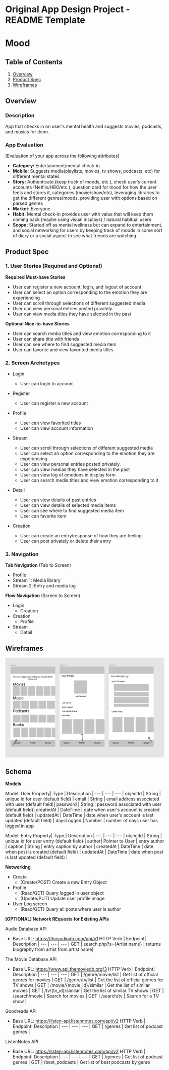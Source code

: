 Original App Design Project - README Template
===

# Mood

## Table of Contents
1. [Overview](#Overview)
1. [Product Spec](#Product-Spec)
1. [Wireframes](#Wireframes)

## Overview
### Description
App that checks in on user's mental health and suggests movies, podcasts, and musics for them.

### App Evaluation
[Evaluation of your app across the following attributes]
- **Category:** Entertainment/mental check-in
- **Mobile:** Suggests media(playlists, movies, tv shows, podcasts, etc) for different mental states
- **Story:** Authenticate (keep track of moods, etc.), check user’s current accounts (Netflix/HBO/etc.), question card for mood for how the user feels and stores it, categories (movie/show/etc), leveraging libraries to get the different genres/moods, providing user with options based on parsed genres
- **Market:** Everyone
- **Habit:** Mental check-in provides user with value that will keep them coming back (maybe using visual displays) / natural habitual users
- **Scope:** Started off as mental wellness but can expand to entertainment, and social networking for users by keeping track of moods in some sort of diary or a social aspect to see what friends are watching.

## Product Spec

### 1. User Stories (Required and Optional)

**Required Must-have Stories**

* User can register a new account, login, and logout of account
* User can select an option corresponding to the emotion they are experiencing
* User can scroll through selections of different suggested media
* User can view personal entries posted privately.
* User can view media titles they have selected in the past


**Optional Nice-to-have Stories**

* User can search media titles and view emotion corresponding to it
* User can share title with friends
* User can see where to find suggested media item
* User can favorite and view favorited media titles

### 2. Screen Archetypes

* Login
   * User can login to account
* Register
   * User can register a new account
 * Profile
   * User can view favorited titles
   * User can view account information

 * Stream
   * User can scroll through selections of different suggested media
   * User can select an option corresponding to the emotion they are experiencing
   * User can view personal entries posted privately.
   * User can view medias they have selected in the past
   * User can view log of emotions in display form 
   * User can search media titles and view emotion corresponding to it

 * Detail
     * User can view details of past entries
     * User can view details of selected media items
     * User can see where to find suggested media item
     * User can favorite item

 * Creation
   * User can create an entry/response of how they are feeling
   * User can post privately or delete their entry

### 3. Navigation

**Tab Navigation** (Tab to Screen)

* Profile
* Stream 1: Media library
* Stream 2: Entry and media log

**Flow Navigation** (Screen to Screen)

* Login
   * Creation
* Creation
   * Profile
* Stream
  * Detail

## Wireframes
<img src="Wireframe_moody1.png" width=600>

## Schema

**Models**

Model: User
Property| Type | Description | 
--- | --- | --- |
objectId | String | unique id for user (default field) |
email | String | email address associated with user (default field)|
password | String | password associated with user (default field)|
createdAt | DateTime | date when user's account is created (default field) |
updatedAt | DateTime | date when user's account is last updated (default field) |
daysLogged | Number | number of days user has logged in app


Model: Entry
Property| Type | Description | 
--- | --- | --- |
objectId | String | unique id for user entry (default field) |
author| Pointer to User | entry author |
caption | String | entry caption by author |
createdAt | DateTime | date when post is created (default field) |
updatedAt | DateTime | date when post is last updated (default field) |

**Networking**

* Create
  * (Create/POST) Create a new Entry Object  
* Profile
  * (Read/GET) Query logged in user object
  * (Update/PUT) Update user profile image
* User Log screen
  * (Read/GET) Query all posts where user is author

**[OPTIONAL] Network REquests for Existing APIs**

Audio Database API
  * Base URL: https://theaudiodb.com/api/v1
HTTP Verb | Endpoint| Description | 
--- | --- | --- |
GET | search.php?s={Artist name} | returns biography from artist from artist name|

The Movie Database API
  * Base URL: https://www.api.themoviedb.org/3
HTTP Verb | Endpoint| Description | 
--- | --- | --- |
GET | /genre/movie/list | Get list of official genres for movies |
GET | /genre/tv/list | Get the list of official genres for TV shows |
GET | /movie/{movie_id}/similar | Get the list of similar movies |
GET | /tv/{tv_id}/similar | Get the list of similar TV shows |
GET | /search/movie | Search for movies |
GET | /search/tv | Search for a TV show |

Goodreads API
  * Base URL: https://listen-api.listennotes.com/api/v2
HTTP Verb | Endpoint| Description | 
--- | --- | --- |
GET | /genres | Get list of podcast genres |

ListenNotes API
  * Base URL: https://listen-api.listennotes.com/api/v2
HTTP Verb | Endpoint| Description | 
--- | --- | --- |
GET | /genres | Get list of podcast genres |
GET | /best_podcasts | Get list of best podcasts by genre


